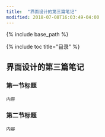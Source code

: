 ```yaml
---
title:  "界面设计的第三篇笔记"
modified: 2018-07-08T16:03:49-04:00
---
```

{% include base_path %}
 	 	  
{% include toc title="目录" %}
 	 	  
## 界面设计的第三篇笔记

### 第一节标题
 	
 	内容
 	
### 第二节标题
 	
 	内容